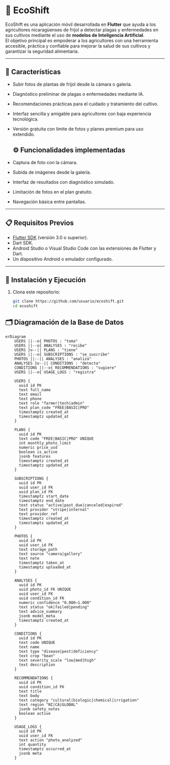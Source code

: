 # 🌱 EcoShift

EcoShift es una aplicación móvil desarrollada en **Flutter** que ayuda a los agricultores nicaragüenses de frijol a detectar plagas y enfermedades en sus cultivos mediante el uso de **modelos de Inteligencia Artificial**.  
El objetivo principal es empoderar a los agricultores con una herramienta accesible, práctica y confiable para mejorar la salud de sus cultivos y garantizar la seguridad alimentaria.

---

## 🚀 Características
- Subir fotos de plantas de frijol desde la cámara o galería.
- Diagnóstico preliminar de plagas o enfermedades mediante IA.
- Recomendaciones prácticas para el cuidado y tratamiento del cultivo.
- Interfaz sencilla y amigable para agricultores con baja experiencia tecnológica.
- Versión gratuita con límite de fotos y planes premium para uso extendido.

  ## ⚙️ Funcionalidades implementadas
- Captura de foto con la cámara.
- Subida de imágenes desde la galería.
- Interfaz de resultados con diagnóstico simulado.
- Limitación de fotos en el plan gratuito.
- Navegación básica entre pantallas.


---

## 📋 Requisitos Previos
- [Flutter SDK](https://docs.flutter.dev/get-started/install) (versión 3.0 o superior).
- Dart SDK.
- Android Studio o Visual Studio Code con las extensiones de Flutter y Dart.
- Un dispositivo Android o emulador configurado.

---

## 🔧 Instalación y Ejecución
1. Clona este repositorio:
   ```bash
   git clone https://github.com/usuario/ecoshift.git
   cd ecoshift

## 🗂️ Diagramación de la Base de Datos

```mermaid
erDiagram
    USERS ||--o{ PHOTOS : "toma"
    USERS ||--o{ ANALYSES : "recibe"
    USERS }o--|| PLANS : "tiene"
    USERS ||--o{ SUBSCRIPTIONS : "se_suscribe"
    PHOTOS ||--|| ANALYSES : "analiza"
    ANALYSES }o--|| CONDITIONS : "detecta"
    CONDITIONS ||--o{ RECOMMENDATIONS : "sugiere"
    USERS ||--o{ USAGE_LOGS : "registra"

    USERS {
      uuid id PK
      text full_name
      text email
      text phone
      text role "farmer|tech|admin"
      text plan_code "FREE|BASIC|PRO"
      timestamptz created_at
      timestamptz updated_at
    }

    PLANS {
      uuid id PK
      text code "FREE|BASIC|PRO" UNIQUE
      int monthly_photo_limit
      numeric price_usd
      boolean is_active
      jsonb features
      timestamptz created_at
      timestamptz updated_at
    }

    SUBSCRIPTIONS {
      uuid id PK
      uuid user_id FK
      uuid plan_id FK
      timestamptz start_date
      timestamptz end_date
      text status "active|past_due|canceled|expired"
      text provider "stripe|internal"
      text provider_ref
      timestamptz created_at
      timestamptz updated_at
    }

    PHOTOS {
      uuid id PK
      uuid user_id FK
      text storage_path
      text source "camera|gallery"
      text note
      timestamptz taken_at
      timestamptz uploaded_at
    }

    ANALYSES {
      uuid id PK
      uuid photo_id FK UNIQUE
      uuid user_id FK
      uuid condition_id FK
      numeric confidence "0.000–1.000"
      text status "ok|failed|pending"
      text advice_summary
      jsonb model_meta
      timestamptz created_at
    }

    CONDITIONS {
      uuid id PK
      text code UNIQUE
      text name
      text type "disease|pest|deficiency"
      text crop "bean"
      text severity_scale "low|med|high"
      text description
    }

    RECOMMENDATIONS {
      uuid id PK
      uuid condition_id FK
      text title
      text body
      text category "cultural|biologic|chemical|irrigation"
      text region "NI|CA|GLOBAL"
      jsonb safety_notes
      boolean active
    }

    USAGE_LOGS {
      uuid id PK
      uuid user_id FK
      text action "photo_analyzed"
      int quantity
      timestamptz occurred_at
      jsonb meta
    }


